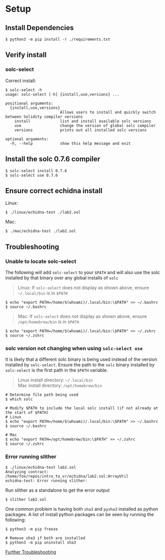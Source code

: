 # Setup

## Install Dependencies
```
$ python3 -m pip install -r ./requirements.txt
```

## Verify install

### solc-select
Correct install:
```
$ solc-select -h
usage: solc-select [-h] {install,use,versions} ...

positional arguments:
  {install,use,versions}
                        Allows users to install and quickly switch between Solidity compiler versions
    install             list and install available solc versions
    use                 change the version of global solc compiler
    versions            prints out all installed solc versions

optional arguments:
  -h, --help            show this help message and exit
```

## Install the solc 0.7.6 compiler
```
$ solc-select install 0.7.6
$ solc-select use 0.7.6
```
## Ensure correct echidna install
Linux:
```
$ ./linux/echidna-test ./lab2.sol
```
Mac:
```
$ ./mac/echidna-test ./lab2.sol
```

## Troubleshooting
### Unable to locate solc-select
The following will add `solc-select` to your `$PATH` and will also use the solc installed by that
binary over any global installs of `solc`

> Linux: If `solc-select` does not display as shown above, ensure `~/.local/bin` is in `$PATH`
```
$ echo "export PATH=/home/$(whoami)/.local/bin:\$PATH" >> ~/.bashrc
$ source ~/.bashrc
```

> Mac: If `solc-select` does not display as shown above, ensure `/opt/homebrew/bin` is in `$PATH`
```
$ echo "export PATH=/home/$(whoami)/.local/bin:\$PATH" >> ~/.zshrc
$ source ~/.zshrc
```

### solc version not changing when using `solc-select use`
It is likely that a different solc binary is being used instead of the version installed by
`solc-select`. Ensure the path to the `solc` binary installed by `solc-select` is the first path in
the `$PATH` variable.
> Linux install directory: `~/.local/bin` \
> Mac install directory: `/opt/homebrew/bin`
```
# Determine file path being used
$ which solc

# Modify $PATH to include the local solc install (if not already at the start of $PATH)
# Linux
$ echo "export PATH=/home/$(whoami)/.local/bin:\$PATH" >> ~/.bashrc
$ source ~/.bashrc

# Mac
$ echo "export PATH=/opt/homebrew/bin:\$PATH" >> ~/.zshrc
$ source ~/.zshrc
```

### Error running slither
```
$ ./linux/echidna-test lab2.sol 
Analyzing contract: /home/foo/repos/intro_to_vr/echidna/lab2.sol:ArrayUtil
echidna-test: Error running slither:
```
Run slither as a standalone to get the error output
```
$ slither lab2.sol
```
One common problem is having both `sha3` and `pysha3` installed as python packages.
A list of install python packages can be seen by running the following:
```
$ python3 -m pip freeze

# Remove sha3 if both are installed
$ python3 -m pip uninstall sha3
```

[Further Troubleshooting](https://github.com/crytic/solc-select)
